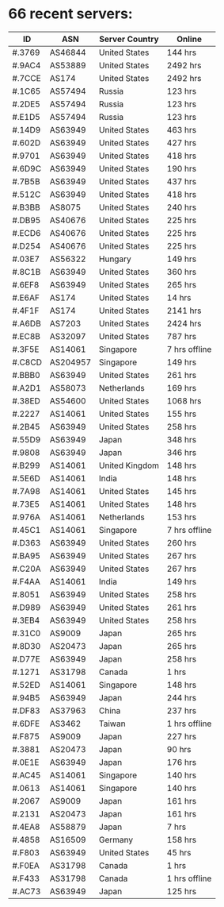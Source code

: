 # 66 recent servers:

| ID | ASN | Server Country | Online |
| ------ | ------ | ------ | ------ |
| #.3769 | AS46844 | United States | 144 hrs |
| #.9AC4 | AS53889 | United States | 2492 hrs |
| #.7CCE | AS174 | United States | 2492 hrs |
| #.1C65 | AS57494 | Russia | 123 hrs |
| #.2DE5 | AS57494 | Russia | 123 hrs |
| #.E1D5 | AS57494 | Russia | 123 hrs |
| #.14D9 | AS63949 | United States | 463 hrs |
| #.602D | AS63949 | United States | 427 hrs |
| #.9701 | AS63949 | United States | 418 hrs |
| #.6D9C | AS63949 | United States | 190 hrs |
| #.7B5B | AS63949 | United States | 437 hrs |
| #.512C | AS63949 | United States | 418 hrs |
| #.B3BB | AS8075 | United States | 240 hrs |
| #.DB95 | AS40676 | United States | 225 hrs |
| #.ECD6 | AS40676 | United States | 225 hrs |
| #.D254 | AS40676 | United States | 225 hrs |
| #.03E7 | AS56322 | Hungary | 149 hrs |
| #.8C1B | AS63949 | United States | 360 hrs |
| #.6EF8 | AS63949 | United States | 265 hrs |
| #.E6AF | AS174 | United States | 14 hrs |
| #.4F1F | AS174 | United States | 2141 hrs |
| #.A6DB | AS7203 | United States | 2424 hrs |
| #.EC8B | AS32097 | United States | 787 hrs |
| #.3F5E | AS14061 | Singapore | 7 hrs offline |
| #.C8CD | AS204957 | Singapore | 149 hrs |
| #.BBB0 | AS63949 | United States | 261 hrs |
| #.A2D1 | AS58073 | Netherlands | 169 hrs |
| #.38ED | AS54600 | United States | 1068 hrs |
| #.2227 | AS14061 | United States | 155 hrs |
| #.2B45 | AS63949 | United States | 258 hrs |
| #.55D9 | AS63949 | Japan | 348 hrs |
| #.9808 | AS63949 | Japan | 346 hrs |
| #.B299 | AS14061 | United Kingdom | 148 hrs |
| #.5E6D | AS14061 | India | 148 hrs |
| #.7A98 | AS14061 | United States | 145 hrs |
| #.73E5 | AS14061 | United States | 148 hrs |
| #.976A | AS14061 | Netherlands | 153 hrs |
| #.45C1 | AS14061 | Singapore | 7 hrs offline |
| #.D363 | AS63949 | United States | 260 hrs |
| #.BA95 | AS63949 | United States | 267 hrs |
| #.C20A | AS63949 | United States | 267 hrs |
| #.F4AA | AS14061 | India | 149 hrs |
| #.8051 | AS63949 | United States | 258 hrs |
| #.D989 | AS63949 | United States | 261 hrs |
| #.3EB4 | AS63949 | United States | 258 hrs |
| #.31C0 | AS9009 | Japan | 265 hrs |
| #.8D30 | AS20473 | Japan | 265 hrs |
| #.D77E | AS63949 | Japan | 258 hrs |
| #.1271 | AS31798 | Canada | 1 hrs |
| #.52ED | AS14061 | Singapore | 148 hrs |
| #.94B5 | AS63949 | Japan | 244 hrs |
| #.DF83 | AS37963 | China | 237 hrs |
| #.6DFE | AS3462 | Taiwan | 1 hrs offline |
| #.F875 | AS9009 | Japan | 227 hrs |
| #.3881 | AS20473 | Japan | 90 hrs |
| #.0E1E | AS63949 | Japan | 176 hrs |
| #.AC45 | AS14061 | Singapore | 140 hrs |
| #.0613 | AS14061 | Singapore | 140 hrs |
| #.2067 | AS9009 | Japan | 161 hrs |
| #.2131 | AS20473 | Japan | 161 hrs |
| #.4EA8 | AS58879 | Japan | 7 hrs |
| #.4858 | AS16509 | Germany | 158 hrs |
| #.F803 | AS63949 | United States | 45 hrs |
| #.F0EA | AS31798 | Canada | 1 hrs |
| #.F433 | AS31798 | Canada | 1 hrs offline |
| #.AC73 | AS63949 | Japan | 125 hrs |


